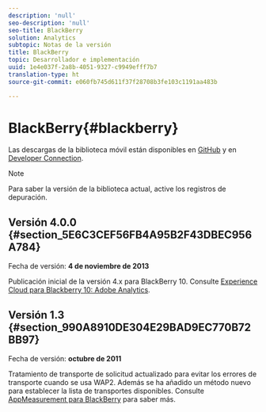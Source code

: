 ```yaml
---
description: 'null'
seo-description: 'null'
seo-title: BlackBerry
solution: Analytics
subtopic: Notas de la versión
title: BlackBerry
topic: Desarrollador e implementación
uuid: 1e4e037f-2a8b-4051-9327-c9949efff7b7
translation-type: ht
source-git-commit: e060fb745d611f37f28708b3fe103c1191aa483b

---
```



# BlackBerry{#blackberry}

Las descargas de la biblioteca móvil están disponibles en [GitHub](https://github.com/Adobe-Marketing-Cloud/mobile-services) y en [Developer Connection](https://marketing.adobe.com/developer/es/gallery/marketing-cloud-for-blackberry-10-adobe-analytics).

>[!NOTE]
>
>Para saber la versión de la biblioteca actual, active los registros de depuración.

## Versión 4.0.0 {#section_5E6C3CEF56FB4A95B2F43DBEC956A784}

Fecha de versión: **4 de noviembre de 2013**

Publicación inicial de la versión 4.x para BlackBerry 10. Consulte [Experience Cloud para Blackberry 10: Adobe Analytics](https://marketing.adobe.com/developer/es/gallery/marketing-cloud-for-blackberry-10-adobe-analytics).

## Versión 1.3 {#section_990A8910DE304E29BAD9EC770B72BB97}

Fecha de versión: **octubre de 2011**

Tratamiento de transporte de solicitud actualizado para evitar los errores de transporte cuando se usa WAP2. Además se ha añadido un método nuevo para establecer la lista de transportes disponibles. Consulte [AppMeasurement para BlackBerry](https://marketing.adobe.com/resources/help/es_ES/sc/appmeasurement/blackberry/oms_sc_appmeasure_blackberry.pdf) para saber más.
